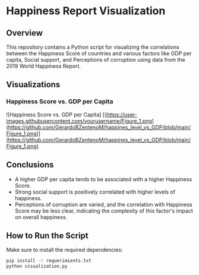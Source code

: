 # Happiness Report Visualization

## Overview
This repository contains a Python script for visualizing the correlations between the Happiness Score of countries and various factors like GDP per capita, Social support, and Perceptions of corruption using data from the 2019 World Happiness Report.

## Visualizations

### Happiness Score vs. GDP per Capita
![Happiness Score vs. GDP per Capita] [(https://user-images.githubusercontent.com/yourusername/Figure_1.png](https://github.com/GerardoBZentenoM/happines_level_vs_GDP/blob/main/Figure_1.png)](https://github.com/GerardoBZentenoM/happines_level_vs_GDP/blob/main/Figure_1.png)

## Conclusions
- A higher GDP per capita tends to be associated with a higher Happiness Score.
- Strong social support is positively correlated with higher levels of happiness.
- Perceptions of corruption are varied, and the correlation with Happiness Score may be less clear, indicating the complexity of this factor's impact on overall happiness.

## How to Run the Script
Make sure to install the required dependencies:
```bash
pip install -r requerimients.txt
python visualization.py
